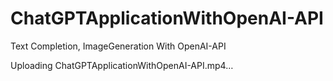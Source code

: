 # ChatGPTApplicationWithOpenAI-API
Text Completion, ImageGeneration With OpenAI-API






Uploading ChatGPTApplicationWithOpenAI-API.mp4…





